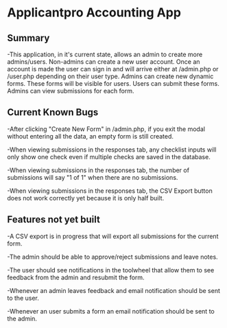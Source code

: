 # Applicantpro Accounting App

## Summary
-This application, in it's current state, allows an admin to create more admins/users. Non-admins can create a new user account.
Once an account is made the user can sign in and will arrive either at /admin.php or /user.php depending on their user type. Admins
can create new dynamic forms. These forms will be visible for users. Users can submit these forms. Admins can view submissions for each
form.

## Current Known Bugs
-After clicking "Create New Form" in /admin.php, if you exit the modal without entering all the data, an empty form is still created.

-When viewing submissions in the responses tab, any checklist inputs will only show one check even if multiple checks are saved in the database.

-When viewing submissions in the responses tab, the number of submissions will say "1 of 1" when there are no submissions.

-When viewing submissions in the responses tab, the CSV Export button does not work correctly yet because it is only half built.

## Features not yet built
-A CSV export is in progress that will export all submissions for the current form.

-The admin should be able to approve/reject submissions and leave notes.

-The user should see notifications in the toolwheel that allow them to see feedback from the admin and resubmit the form.

-Whenever an admin leaves feedback and email notification should be sent to the user.

-Whenever an user submits a form an email notification should be sent to the admin.
